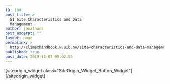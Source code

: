 ```yaml
---
ID: 109
post_title: >
  S1 Site Characteristics and Data
  Management
author: jonathans
post_excerpt: ""
layout: page
permalink: >
  http://climexhandbook.w.uib.no/site-characteristics-and-data-management/
published: true
post_date: 2019-11-07 09:02:56
---
```

<div id="pl-109" class="panel-layout"><div id="pg-109-0" class="panel-grid panel-no-style"><div id="pgc-109-0-0" class="panel-grid-cell" data-weight="1"><div id="panel-109-0-0-0" class="so-panel widget widget_sow-button panel-first-child panel-last-child" data-index="0" data-style="{&quot;background_image_attachment&quot;:false,&quot;background_display&quot;:&quot;tile&quot;}">[siteorigin_widget class="SiteOrigin_Widget_Button_Widget"][/siteorigin_widget]</div></div></div></div>